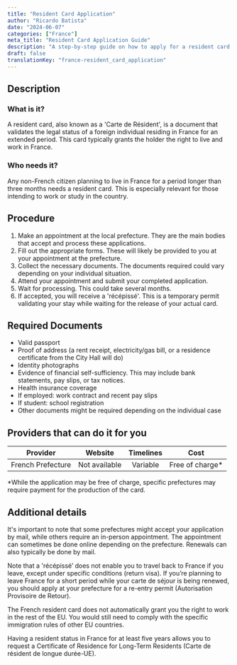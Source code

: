 ```yaml
---
title: "Resident Card Application"
author: "Ricardo Batista"
date: "2024-06-07"
categories: ["France"]
meta_title: "Resident Card Application Guide"
description: "A step-by-step guide on how to apply for a resident card in France."
draft: false
translationKey: "france-resident_card_application"
---
```


## Description
### What is it?
A resident card, also known as a 'Carte de Résident', is a document that validates the legal status of a foreign individual residing in France for an extended period. This card typically grants the holder the right to live and work in France.

### Who needs it?
Any non-French citizen planning to live in France for a period longer than three months needs a resident card. This is especially relevant for those intending to work or study in the country.

## Procedure
1. Make an appointment at the local prefecture. They are the main bodies that accept and process these applications.
2. Fill out the appropriate forms. These will likely be provided to you at your appointment at the prefecture.
3. Collect the necessary documents. The documents required could vary depending on your individual situation.
4. Attend your appointment and submit your completed application.
5. Wait for processing. This could take several months.
6. If accepted, you will receive a 'récépissé'. This is a temporary permit validating your stay while waiting for the release of your actual card.

## Required Documents
- Valid passport
- Proof of address (a rent receipt, electricity/gas bill, or a residence certificate from the City Hall will do)
- Identity photographs
- Evidence of financial self-sufficiency. This may include bank statements, pay slips, or tax notices.
- Health insurance coverage
- If employed: work contract and recent pay slips
- If student: school registration
- Other documents might be required depending on the individual case

## Providers that can do it for you

| Provider            |     Website                          |     Timelines    |       Cost                 |
| ------------------| ---------------------------- |  :--------------: | :----------------:|
| French Prefecture   |  Not available               |      Variable     |      Free of charge*     |

*While the application may be free of charge, specific prefectures may require payment for the production of the card.

## Additional details
It's important to note that some prefectures might accept your application by mail, while others require an in-person appointment. The appointment can sometimes be done online depending on the prefecture. Renewals can also typically be done by mail.

Note that a 'récépissé’ does not enable you to travel back to France if you leave, except under specific conditions (return visa). If you’re planning to leave France for a short period while your carte de séjour is being renewed, you should apply at your prefecture for a re-entry permit (Autorisation Provisoire de Retour).

The French resident card does not automatically grant you the right to work in the rest of the EU. You would still need to comply with the specific immigration rules of other EU countries.

Having a resident status in France for at least five years allows you to request a Certificate of Residence for Long-Term Residents (Carte de résident de longue durée-UE).